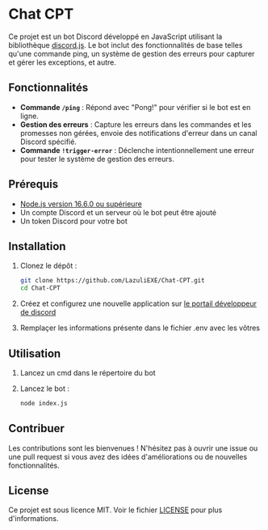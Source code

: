 # Chat CPT

Ce projet est un bot Discord développé en JavaScript utilisant la bibliothèque [discord.js](https://discord.js.org/). Le bot inclut des fonctionnalités de base telles qu'une commande ping, un système de gestion des erreurs pour capturer et gérer les exceptions, et autre.

## Fonctionnalités

- **Commande `/ping`** : Répond avec "Pong!" pour vérifier si le bot est en ligne.
- **Gestion des erreurs** : Capture les erreurs dans les commandes et les promesses non gérées, envoie des notifications d'erreur dans un canal Discord spécifié.
- **Commande `!trigger-error`** : Déclenche intentionnellement une erreur pour tester le système de gestion des erreurs.

## Prérequis

- [Node.js version 16.6.0 ou supérieure](https://nodejs.org/fr)
- Un compte Discord et un serveur où le bot peut être ajouté
- Un token Discord pour votre bot

## Installation

1. Clonez le dépôt :
   ```bash
   git clone https://github.com/LazuliEXE/Chat-CPT.git
   cd Chat-CPT
   ```
2. Créez et configurez une nouvelle application sur [le portail développeur de discord](https://discord.com/developers/applications)

3. Remplaçer les informations présente dans le fichier .env avec les vôtres

## Utilisation

1. Lancez un cmd dans le répertoire du bot

2. Lancez le bot :
   ```bash
   node index.js
   ```

## Contribuer
Les contributions sont les bienvenues ! N'hésitez pas à ouvrir une issue ou une pull request si vous avez des idées d'améliorations ou de nouvelles fonctionnalités.

## License
Ce projet est sous licence MIT. Voir le fichier [LICENSE](https://github.com/LazuliEXE/Chat-CPT/blob/main/LICENSE.md) pour plus d'informations.
